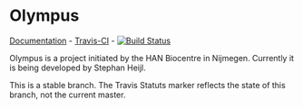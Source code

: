 Olympus
=======
[Documentation](http://cytosine.nl/~stephan/OlympusDocs/) -
[Travis-CI](https://travis-ci.org/HAN-Olympus/Olympus/) -
[![Build Status](https://travis-ci.org/HAN-Olympus/Olympus.svg?branch=working)](https://travis-ci.org/HAN-Olympus/Olympus)

Olympus is a project initiated by the HAN Biocentre in Nijmegen. Currently it is being developed by Stephan Heijl. 

This is a stable branch. The Travis Statuts marker reflects the state of this branch, not the current master.
